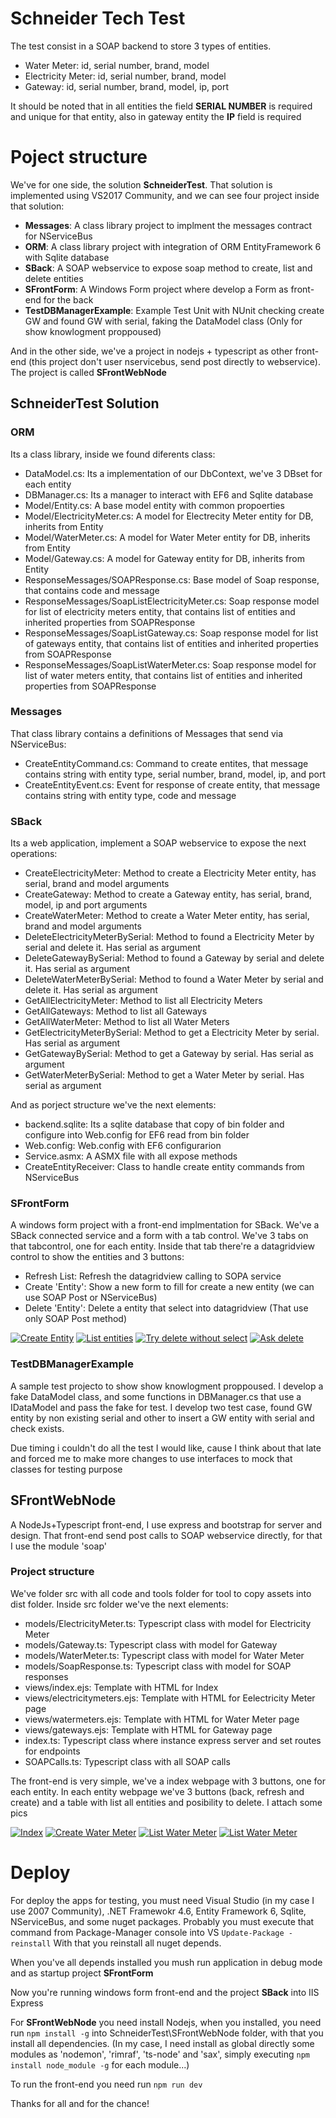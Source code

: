 # Schneider Tech Test

The test consist in a SOAP backend to store 3 types of entities.

  - Water Meter: id, serial number, brand, model
  - Electricity Meter: id, serial number, brand, model
  - Gateway: id, serial number, brand, model, ip, port

It should be noted that in all entities the field **SERIAL NUMBER** is required and unique for that entity, also in gateway entity the **IP** field is required

# Poject structure

We've for one side, the solution **SchneiderTest**. That solution is implemented using VS2017 Community, and we can see four project inside that solution:

  - **Messages**: A class library project to implment the messages contract for NServiceBus
  - **ORM**: A class library project with integration of ORM EntityFramework 6 with Sqlite database
  - **SBack**: A SOAP webservice to expose soap method to create, list and delete entities
  - **SFrontForm**: A Windows Form project where develop a Form as front-end for the back
  - **TestDBManagerExample**: Example Test Unit with NUnit checking create GW and found GW with serial, faking the DataModel class (Only for show knowlogment proppoused)

And in the other side, we've a project in nodejs + typescript as other front-end (this project don't user nservicebus, send post directly to webservice). The project is called **SFrontWebNode**

## SchneiderTest Solution
### ORM
Its a class library, inside we found diferents class:

  - DataModel.cs: Its a implementation of our DbContext, we've 3 DBset for each entity
  - DBManager.cs: Its a manager to interact with EF6 and Sqlite database
  - Model/Entity.cs: A base model entity with common propoerties
  - Model/ElectricityMeter.cs: A model for Electrecity Meter entity for DB, inherits from Entity
  - Model/WaterMeter.cs: A model for Water Meter entity for DB, inherits from Entity
  - Model/Gateway.cs: A model for Gateway entity for DB, inherits from Entity
  - ResponseMessages/SOAPResponse.cs: Base model of Soap response, that contains code and message
  - ResponseMessages/SoapListElectricityMeter.cs: Soap response model for list of electricity meters entity, that contains list of entities and inherited properties from SOAPResponse
  - ResponseMessages/SoapListGateway.cs: Soap response model for list of gateways entity, that contains list of entities and inherited properties from SOAPResponse
  - ResponseMessages/SoapListWaterMeter.cs: Soap response model for list of water meters entity, that contains list of entities and inherited properties from SOAPResponse

### Messages
That class library contains a definitions of Messages that send via NServiceBus:

 - CreateEntityCommand.cs: Command to create entites, that message contains string with entity type, serial number, brand, model, ip, and port
 - CreateEntityEvent.cs: Event for response of create entity, that message contains string with entity type, code and message

### SBack
Its a web application, implement a SOAP webservice to expose the next operations:

  - CreateElectricityMeter: Method to create a Electricity Meter entity, has serial, brand and model arguments
  - CreateGateway: Method to create a Gateway entity, has serial, brand, model, ip and port arguments
  - CreateWaterMeter: Method to create a Water Meter entity, has serial, brand and model arguments
  - DeleteElectricityMeterBySerial: Method to found a Electricity Meter by serial and delete it. Has serial as argument
  - DeleteGatewayBySerial: Method to found a Gateway by serial and delete it. Has serial as argument
  - DeleteWaterMeterBySerial: Method to found a Water Meter by serial and delete it. Has serial as argument
  - GetAllElectricityMeter: Method to list all Electricity Meters
  - GetAllGateways: Method to list all Gateways
  - GetAllWaterMeter: Method to list all Water Meters
  - GetElectricityMeterBySerial: Method to get a Electricity Meter by serial. Has serial as argument
  - GetGatewayBySerial: Method to get a Gateway by serial. Has serial as argument
  - GetWaterMeterBySerial: Method to get a Water Meter by serial. Has serial as argument

And as porject structure we've the next elements:
  
  - backend.sqlite: Its a sqlite database that copy of bin folder and configure into Web.config for EF6 read from bin folder
  - Web.config: Web.config with EF6 configurarion
  - Service.asmx: A ASMX file with all expose methods
  - CreateEntityReceiver: Class to handle create entity commands from NServiceBus

### SFrontForm
A windows form project with a front-end implmentation for SBack. We've a SBack connected service and a form with a tab control. We've 3 tabs on that tabcontrol, one for each entity. Inside that tab there're a datagridview control to show the entities and 3 buttons:

  - Refresh List: Refresh the datagridview calling to SOPA service
  - Create 'Entity': Show a new form to fill for create a new entity (we can use SOAP Post or NServiceBus)
  - Delete 'Entity': Delete a entity that select into datagridview (That use only SOAP Post method)
 

[![Create Entity](https://i.ibb.co/87S6ymM/createentity.png)](https://prnt.sc/vbw56r)
[![List entities](https://i.ibb.co/ySW6Q7w/list-entity.png)](https://prnt.sc/vbw5lg)
[![Try delete without select](https://i.ibb.co/ryw2sy0/try-delete-without-select.png)](https://prnt.sc/vbw7cz)
[![Ask delete](https://i.ibb.co/cF6ThZY/ask-delete.png)](https://prnt.sc/vbw7m5)

 
### TestDBManagerExample
A sample test projecto to show show knowlogment proppoused. I develop a fake DataModel class, and some functions in DBManager.cs that use a IDataModel and pass the fake for test.
I develop two test case, found GW entity by non existing serial and  other to insert a GW entity with serial and check exists.

Due timing i couldn't do all the test I would like, cause I think about that late and forced me to make more changes to use interfaces to mock that classes for testing purpose

## SFrontWebNode

A NodeJs+Typescript front-end, I use express and bootstrap for server and design. That front-end send post calls to SOAP webservice directly, for that I use the module 'soap'

### Project structure
We've folder src with all code and tools folder for tool to copy assets into dist folder.
Inside src folder we've the next elements:

 - models/ElectricityMeter.ts: Typescript class with model for Electricity Meter
 - models/Gateway.ts: Typescript class with model for Gateway
 - models/WaterMeter.ts: Typescript class with model for Water Meter
 - models/SoapResponse.ts: Typescript class with model for SOAP responses
 - views/index.ejs: Template with HTML for Index
 - views/electricitymeters.ejs: Template with HTML for Eelectricity Meter page
 - views/watermeters.ejs: Template with HTML for Water Meter page
 - views/gateways.ejs: Template with HTML for Gateway page
 - index.ts: Typescript class where instance express server and set routes for endpoints
 - SOAPCalls.ts: Typescript class with all SOAP calls

The front-end is very simple, we've a index webpage with 3 buttons, one for each entity. In each entity webpage we've 3 buttons (back, refresh and create) and a table with list all entities and posibility to delete. I attach some pics

[![Index](https://i.ibb.co/NxjmwL1/index.png)](https://ibb.co/MnVGqR8)
[![Create Water Meter](https://i.ibb.co/2schGMb/createWM.png)](https://ibb.co/D8wW0Mq)
[![List Water Meter](https://i.ibb.co/5kwGwDN/indexWM.png)](https://ibb.co/ScG5GTh)
[![List Water Meter](https://i.ibb.co/xzfVGxX/deletewm.png)](https://ibb.co/HGxmY5B)

# Deploy
For deploy the apps for testing, you must need Visual Studio (in my case I use 2007 Community), .NET Framewokr 4.6, Entity Framework 6, Sqlite, NServiceBus, and some nuget packages. Probably you must execute that command from Package-Manager console into VS
`Update-Package -reinstall`
With that you reinstall all nuget depends.

When you've all depends installed you mush run application in debug mode and as startup project **SFrontForm**

Now you're running windows form front-end and the project **SBack** into  IIS Express

For **SFrontWebNode** you need install Nodejs, when you installed, you need run `npm install -g` into SchneiderTest\SFrontWebNode folder, with that you install all dependencies. (In my case, I need install as global directly some modules as 'nodemon', 'rimraf', 'ts-node' and 'sax', simply executing `npm install node_module -g` for each module...)

To run the front-end you need run `npm run dev`

Thanks for all and for the chance!